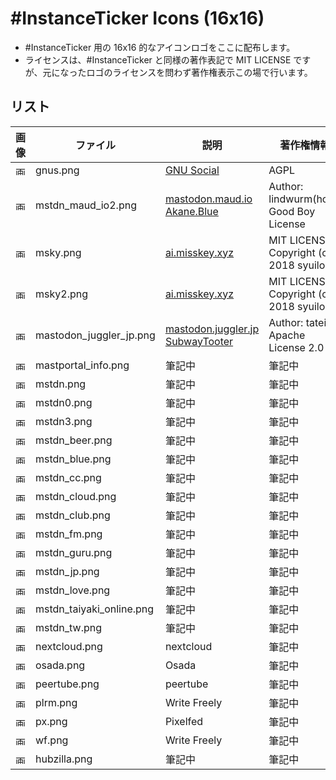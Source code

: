 #InstanceTicker Icons (16x16)
====

- #InstanceTicker 用の 16x16 的なアイコンロゴをここに配布します。
- ライセンスは、#InstanceTicker と同様の著作表記で MIT LICENSE ですが、元になったロゴのライセンスを問わず著作権表示この場で行います。

## リスト

| 画像 | ファイル | 説明 | 著作権情報 |
|----|----|----|----|
|<img src="https://raw.githubusercontent.com/weepjp/InstanceTicker/master/icon/gnus.png" alt="画像" title="画像" height="16">| gnus.png | [GNU Social](https://gnu.io/social/) | AGPL |
|<img src="https://raw.githubusercontent.com/weepjp/InstanceTicker/master/icon/mstdn_maud_io2.png" alt="画像" title="画像" height="16">| mstdn_maud_io2.png | [mastodon.maud.io](https://mastodon.maud.io/about)<br>[Akane.Blue](https://akane.blue/) | Author: lindwurm(hota)<br>Good Boy License |
|<img src="https://raw.githubusercontent.com/weepjp/InstanceTicker/master/icon/msky.png" alt="画像" title="画像" height="16">| msky.png | [ai.misskey.xyz](https://ai.misskey.xyz/) | MIT LICENSE<br>Copyright (c) 2018 syuilo |
|<img src="https://raw.githubusercontent.com/weepjp/InstanceTicker/master/icon/msky2.png" alt="画像" title="画像" height="16">| msky2.png | [ai.misskey.xyz](https://ai.misskey.xyz/) | MIT LICENSE<br>Copyright (c) 2018 syuilo |
|<img src="https://raw.githubusercontent.com/weepjp/InstanceTicker/master/icon/mastodon_juggler_jp.png" alt="画像" title="画像" height="16">| mastodon_juggler_jp.png | [mastodon.juggler.jp](https://mastodon.juggler.jp/about)<br>[SubwayTooter](https://github.com/tateisu/SubwayTooter) | Author: tateisu<br>Apache License 2.0 |
|<img src="https://raw.githubusercontent.com/weepjp/InstanceTicker/master/icon/mastportal_info.png" alt="画像" title="画像" height="16">| mastportal_info.png | 筆記中 | 筆記中 |
|<img src="https://raw.githubusercontent.com/weepjp/InstanceTicker/master/icon/mstdn.png" alt="画像" title="画像" height="16">| mstdn.png | 筆記中 | 筆記中 |
|<img src="https://raw.githubusercontent.com/weepjp/InstanceTicker/master/icon/mstdn0.png" alt="画像" title="画像" height="16">| mstdn0.png | 筆記中 | 筆記中 |
|<img src="https://raw.githubusercontent.com/weepjp/InstanceTicker/master/icon/mstdn3.png" alt="画像" title="画像" height="16">| mstdn3.png | 筆記中 | 筆記中 |
|<img src="https://raw.githubusercontent.com/weepjp/InstanceTicker/master/icon/mstdn_beer.png" alt="画像" title="画像" height="16">| mstdn_beer.png | 筆記中 | 筆記中 |
|<img src="https://raw.githubusercontent.com/weepjp/InstanceTicker/master/icon/mstdn_blue.png" alt="画像" title="画像" height="16">| mstdn_blue.png | 筆記中 | 筆記中 |
|<img src="https://raw.githubusercontent.com/weepjp/InstanceTicker/master/icon/mstdn_cc.png" alt="画像" title="画像" height="16">| mstdn_cc.png | 筆記中 | 筆記中 |
|<img src="https://raw.githubusercontent.com/weepjp/InstanceTicker/master/icon/mstdn_cloud.png" alt="画像" title="画像" height="16">| mstdn_cloud.png | 筆記中 | 筆記中 |
|<img src="https://raw.githubusercontent.com/weepjp/InstanceTicker/master/icon/mstdn_club.png" alt="画像" title="画像" height="16">| mstdn_club.png | 筆記中 | 筆記中 |
|<img src="https://raw.githubusercontent.com/weepjp/InstanceTicker/master/icon/mstdn_fm.png" alt="画像" title="画像" height="16">| mstdn_fm.png | 筆記中 | 筆記中 |
|<img src="https://raw.githubusercontent.com/weepjp/InstanceTicker/master/icon/mstdn_guru.png" alt="画像" title="画像" height="16">| mstdn_guru.png | 筆記中 | 筆記中 |
|<img src="https://raw.githubusercontent.com/weepjp/InstanceTicker/master/icon/mstdn_jp.png" alt="画像" title="画像" height="16">| mstdn_jp.png | 筆記中 | 筆記中 |
|<img src="https://raw.githubusercontent.com/weepjp/InstanceTicker/master/icon/mstdn_love.png" alt="画像" title="画像" height="16">| mstdn_love.png | 筆記中 | 筆記中 |
|<img src="https://raw.githubusercontent.com/weepjp/InstanceTicker/master/icon/mstdn_taiyaki_online.png" alt="画像" title="画像" height="16">| mstdn_taiyaki_online.png | 筆記中 | 筆記中 |
|<img src="https://raw.githubusercontent.com/weepjp/InstanceTicker/master/icon/mstdn_tw.png" alt="画像" title="画像" height="16">| mstdn_tw.png | 筆記中 | 筆記中 |
|<img src="https://raw.githubusercontent.com/weepjp/InstanceTicker/master/icon/nextcloud.png" alt="画像" title="画像" height="16">| nextcloud.png | nextcloud | 筆記中 |
|<img src="https://raw.githubusercontent.com/weepjp/InstanceTicker/master/icon/osada.png" alt="画像" title="画像" height="16">| osada.png | Osada | 筆記中 |
|<img src="https://raw.githubusercontent.com/weepjp/InstanceTicker/master/icon/peertube.png" alt="画像" title="画像" height="16">| peertube.png | peertube | 筆記中 |
|<img src="https://raw.githubusercontent.com/weepjp/InstanceTicker/master/icon/plrm.png" alt="画像" title="画像" height="16">| plrm.png | Write Freely | 筆記中 |
|<img src="https://raw.githubusercontent.com/weepjp/InstanceTicker/master/icon/px.png" alt="画像" title="画像" height="16">| px.png | Pixelfed | 筆記中 |
|<img src="https://raw.githubusercontent.com/weepjp/InstanceTicker/master/icon/wf.png" alt="画像" title="画像" height="16">| wf.png | Write Freely | 筆記中 |
|<img src="https://raw.githubusercontent.com/weepjp/InstanceTicker/master/icon/hubzilla.png" alt="画像" title="画像" height="16">| hubzilla.png | 筆記中 | 筆記中 |
